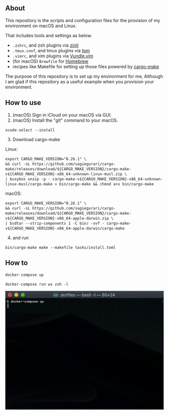 ## About

This repository is the scripts and configuration files for the provision of my environment on macOS and Linux.

That includes tools and settings as below.

- `.zshrc`, and zsh plugins via [zinit](https://github.com/zdharma/zinit)
- `.tmux.conf`, and tmux plugins via [tpm](https://github.com/tmux-plugins/tpm)
- `.vimrc`, and vim plugins via [Vundle.vim](https://github.com/VundleVim/Vundle.vim)
- (for macOS) `Brewfile` for [Homebrew](https://github.com/Homebrew/brew)
- recipes like Makefile for setting up those files powered by [cargo-make](https://github.com/sagiegurari/cargo-make)

The purpose of this repository is to set up my environment for me, Although I am glad if this repository as a useful example when you provision your environment.

## How to use

1. (macOS) Sign in iCloud on your macOS via GUI.
2. (macOS) Install the "git" command to your macOS.

```shellsession
xcode-select --install
```

3. Download cargo-make

Linux:

```shellsession
export CARGO_MAKE_VERSION="0.26.1" \
&& curl -sL https://github.com/sagiegurari/cargo-make/releases/download/${CARGO_MAKE_VERSION}/cargo-make-v${CARGO_MAKE_VERSION}-x86_64-unknown-linux-musl.zip \
| busybox unzip -p - cargo-make-v${CARGO_MAKE_VERSION}-x86_64-unknown-linux-musl/cargo-make > bin/cargo-make && chmod a+x bin/cargo-make
```

macOS:

```shellsession
export CARGO_MAKE_VERSION="0.26.1" \
&& curl -sL https://github.com/sagiegurari/cargo-make/releases/download/${CARGO_MAKE_VERSION}/cargo-make-v${CARGO_MAKE_VERSION}-x86_64-apple-darwin.zip \
| bsdtar --strip-components 1 -C bin/ -xvf - cargo-make-v${CARGO_MAKE_VERSION}-x86_64-apple-darwin/cargo-make
```

4. and run

```shellsession
bin/cargo-make make --makefile tasks/install.toml
```

## How to

```shellsession
docker-compose up
```

```shellsession
docker-compose run ws zsh -l
```

![Try with Docker Compose](docs/images/try-with-docker-compose.gif)
